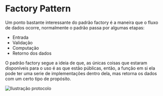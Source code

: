 # Factory Pattern

Um ponto bastante interessante do padrão factory é a maneira que o fluxo de dados ocorre, normalmente o padrão passa por algumas etapas:

- Entrada 
- Validação
- Computação
- Retorno dos dados

O padrão factory segue a ideia de que, as únicas coisas que estaram disponíveis para o uso é as que estão públicas, então, a função em si
ela pode ter uma serie de implementações dentro dela, mas retorna os dados com um certo tipo de propósito.

![Ilustração protocolo](https://s3.amazonaws.com/caelum-online-public/http/cripto-simetrica.png)
